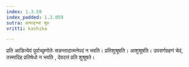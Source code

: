 ```yaml
---
index: 1.3.59
index_padded: 1.3.059
sutra: प्रत्याङ्भ्यां श्रुवः
vritti: kashika

---
```

प्रति आङित्येवं पूर्वाच्छृणोतेः सन्नन्तादात्मनेपदं न भवति। प्रतिशुश्रूषति। आशुश्रूषति। उपसर्गग्रहणं चेदं, तस्मादिह प्रतिषेधो न भवति , देवदत्तं प्रति शुश्रूषते।